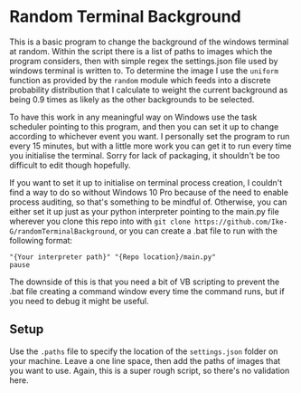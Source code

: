 # Random Terminal Background 

This is a basic program to change the background of the windows terminal at random. Within the script there is a list of paths to images which the program considers, then with simple regex the settings.json file used by windows terminal is written to. To determine the image I use the `uniform` function as provided by the `random` module which feeds into a discrete probability distribution that I calculate to weight the current background as being 0.9 times as likely as the other backgrounds to be selected. 

To have this work in any meaningful way on Windows use the task scheduler pointing to this program, and then you can set it up to change according to whichever event you want. I personally set the program to run every 15 minutes, but with a little more work you can get it to run every time you initialise the terminal. Sorry for lack of packaging, it shouldn't be too difficult to edit though hopefully.

If you want to set it up to initialise on terminal process creation, I couldn't find a way to do so without Windows 10 Pro because of the need to enable process auditing, so that's something to be mindful of. Otherwise, you can either set it up just as your python interpreter pointing to the main.py file wherever you clone this repo into with `git clone https://github.com/Ike-G/randomTerminalBackground`, or you can create a .bat file to run with the following format: 

```
"{Your interpreter path}" "{Repo location}/main.py"
pause 
```

The downside of this is that you need a bit of VB scripting to prevent the .bat file creating a command window every time the command runs, but if you need to debug it might be useful.

## Setup 

Use the `.paths` file to specify the location of the `settings.json` folder on your machine. Leave a one line space, then add the paths of images that you want to use. Again, this is a super rough script, so there's no validation here.  
